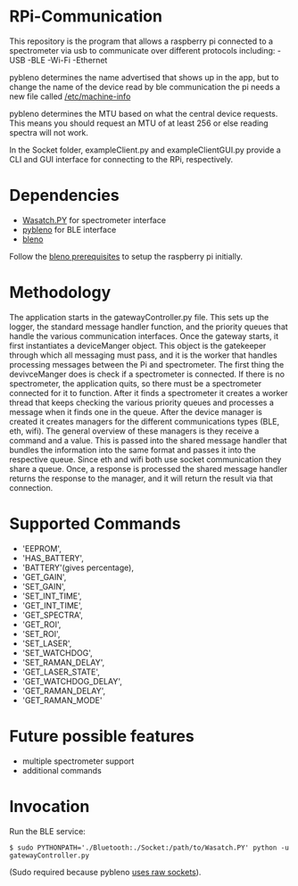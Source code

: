 # RPi-Communication

This repository is the program that allows a raspberry pi connected to a spectrometer via usb to communicate over different protocols including:
  -USB
  -BLE
  -Wi-Fi
  -Ethernet

pybleno determines the name advertised that shows up in the app, but to change the name of the device read by ble communication the pi needs a new file called [/etc/machine-info](https://stackoverflow.com/questions/26299053/changing-raspberry-pi-bluetooth-device-name)

pybleno determines the MTU based on what the central device requests. This means you should request an MTU of at least 256 or else reading spectra will not work.

In the Socket folder, exampleClient.py and exampleClientGUI.py provide a CLI and GUI interface for connecting to the RPi, respectively.

# Dependencies

- [Wasatch.PY](https://github.com/WasatchPhotonics/Wasatch.PY) for spectrometer interface
- [pybleno](https://github.com/Adam-Langley/pybleno) for BLE interface
- [bleno](https://github.com/noble/bleno)

Follow the [bleno prerequisites](https://github.com/noble/bleno#prerequisites) to setup the raspberry pi initially. 

# Methodology

The application starts in the gatewayController.py file. This sets up the logger, the standard message handler function, and the priority queues that handle the various communication interfaces. Once the gateway starts, it first instantiates a deviceManger object. This object is the gatekeeper through which all messaging must pass, and it is the worker that handles processing messages between the Pi and spectrometer. The first thing the devivceManger does is check if a spectrometer is connected. If there is no spectrometer, the application quits, so there must be a spectrometer connected for it to function. After it finds a spectrometer it creates a worker thread that keeps checking the various priority queues and processes a message when it finds one in the queue. After the device manager is created it creates managers for the different communications types (BLE, eth, wifi). The general overview of these managers is they receive a command and a value. This is passed into the shared message handler that bundles the information into the same format and passes it into the respective queue. Since eth and wifi both use socket communication they share a queue. Once, a response is processed the shared message handler returns the response to the manager, and it will return the result via that connection.

# Supported Commands

- 'EEPROM',
- 'HAS_BATTERY',
- 'BATTERY'(gives percentage),
- 'GET_GAIN',
- 'SET_GAIN',
- 'SET_INT_TIME',
- 'GET_INT_TIME',
- 'GET_SPECTRA',
- 'GET_ROI',
- 'SET_ROI',
- 'SET_LASER',
- 'SET_WATCHDOG',
- 'SET_RAMAN_DELAY',
- 'GET_LASER_STATE',
- 'GET_WATCHDOG_DELAY',
- 'GET_RAMAN_DELAY',
- 'GET_RAMAN_MODE'

# Future possible features
- multiple spectrometer support
- additional commands

# Invocation

Run the BLE service:

    $ sudo PYTHONPATH='./Bluetooth:./Socket:/path/to/Wasatch.PY' python -u gatewayController.py

(Sudo required because pybleno [uses raw sockets](https://github.com/Adam-Langley/pybleno/issues/12#issuecomment-386927390)).
